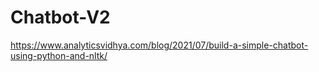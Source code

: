 # Chatbot-V2
https://www.analyticsvidhya.com/blog/2021/07/build-a-simple-chatbot-using-python-and-nltk/
